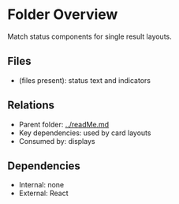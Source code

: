 # Folder Overview

Match status components for single result layouts.

## Files

- (files present): status text and indicators

## Relations

- Parent folder: [../readMe.md](../readMe.md)
- Key dependencies: used by card layouts
- Consumed by: displays

## Dependencies

- Internal: none
- External: React

